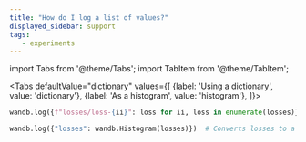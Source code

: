 ```yaml
---
title: "How do I log a list of values?"
displayed_sidebar: support
tags:
   - experiments
---
```

import Tabs from '@theme/Tabs';
import TabItem from '@theme/TabItem';

<!-- Logging lists directly is not supported. List-like collections of numerical data convert to [histograms](../../../ref/python/data-types/histogram.md). To log entries from a list, assign a name to each entry and use those names as keys in a dictionary, as shown below. -->

<Tabs
  defaultValue="dictionary"
  values={[
    {label: 'Using a dictionary', value: 'dictionary'},
    {label: 'As a histogram', value: 'histogram'},
  ]}>
  <TabItem value="dictionary">

```python
wandb.log({f"losses/loss-{ii}": loss for ii, loss in enumerate(losses)})
```
  </TabItem>
  <TabItem value="histogram">

```python
wandb.log({"losses": wandb.Histogram(losses)})  # Converts losses to a histogram
```
  </TabItem>
</Tabs>